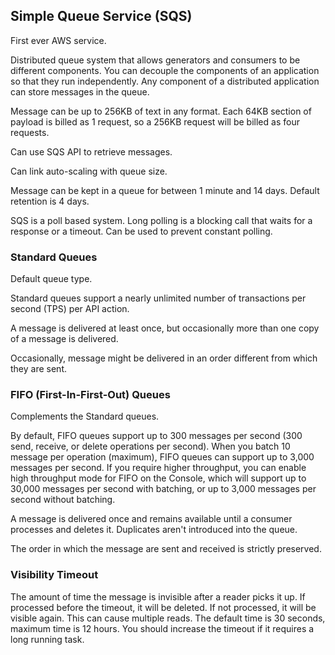 ## Simple Queue Service (SQS)

First ever AWS service.

Distributed queue system that allows generators and consumers to be different components. You can decouple the components of an application so that they run independently. Any component of a distributed application can store messages in the queue.

Message can be up to 256KB of text in any format. Each 64KB section of payload is billed as 1 request, so a 256KB request will be billed as four requests.

Can use SQS API to retrieve messages.

Can link auto-scaling with queue size.

Message can be kept in a queue for between 1 minute and 14 days. Default retention is 4 days.

SQS is a poll based system. Long polling is a blocking call that waits for a response or a timeout. Can be used to prevent constant polling.

### Standard Queues

Default queue type.

Standard queues support a nearly unlimited number of transactions per second (TPS) per API action.

A message is delivered at least once, but occasionally more than one copy of a message is delivered.

Occasionally, message might be delivered in an order different from which they are sent.

### FIFO (First-In-First-Out) Queues

Complements the Standard queues.

By default, FIFO queues support up to 300 messages per second (300 send, receive, or delete operations per second). When you batch 10 message per operation (maximum), FIFO queues can support up to 3,000 messages per second. If you require higher throughput, you can enable high throughput mode for FIFO on the Console, which will support up to 30,000 messages per second with batching, or up to 3,000 messages per second without batching.

A message is delivered once and remains available until a consumer processes and deletes it. Duplicates aren't introduced into the queue.

The order in which the message are sent and received is strictly preserved.

### Visibility Timeout

The amount of time the message is invisible after a reader picks it up. If processed before the timeout, it will be deleted. If not processed, it will be visible again. This can cause multiple reads. The default time is 30 seconds, maximum time is 12 hours. You should increase the timeout if it requires a long running task.
